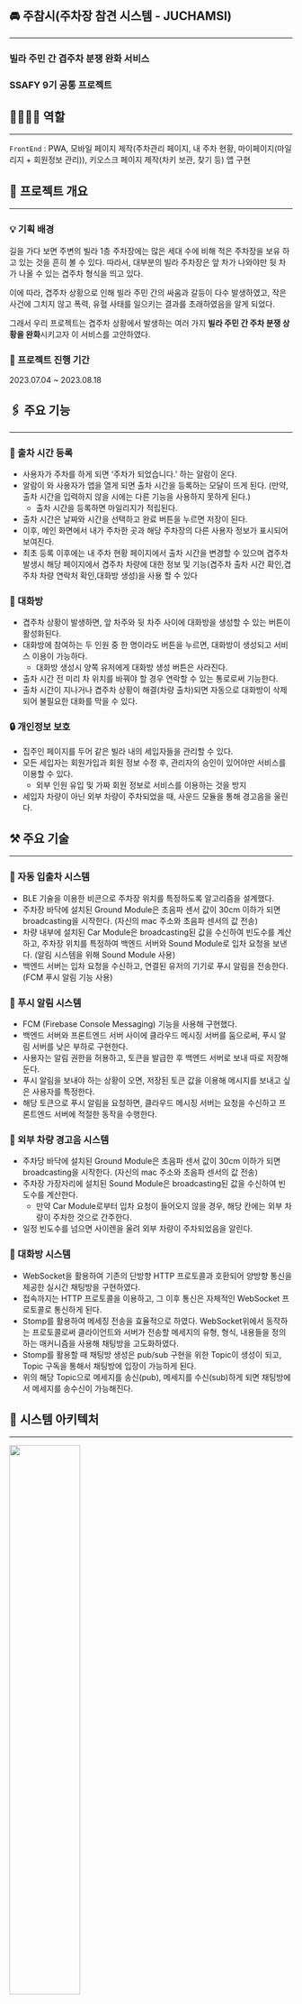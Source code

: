 ## 🚘 주참시(주차장 참견 시스템 - JUCHAMSI)

---

### 빌라 주민 간 겹주차 분쟁 완화 서비스

### SSAFY 9기 공통 프로젝트

## 👩‍👩‍👧‍👧 역할

---
`FrontEnd` : PWA, 모바일 페이지 제작(주차관리 페이지, 내 주차 현황, 마이페이지(마일리지 + 회원정보 관리)), 키오스크 페이지 제작(차키 보관, 찾기 등) 앱 구현

## 🔗 프로젝트 개요

---

### 💡 기획 배경

 길을 가다 보면 주변의 빌라 1층 주차장에는 많은 세대 수에 비해 적은 주차장을 보유 하고 있는 것을 흔히 볼 수 있다. 따라서, 대부분의 빌라 주차장은 앞 차가 나와야만 뒷 차가 나올 수 있는 겹주차 형식을 띄고 있다.

 이에 따라, 겹주차 상황으로 인해 빌라 주민 간의 싸움과 갈등이 다수 발생하였고, 작은 사건에 그치지 않고 폭력, 유혈 사태를 일으키는 결과를 초래하였음을 알게 되었다.

 그래서 우리 프로젝트는 겹주차 상황에서 발생하는 여러 가지 **빌라 주민 간 주차 분쟁 상황을 완화**시키고자 이 서비스를 고안하였다.

### 📅 프로젝트 진행 기간

2023.07.04 ~ 2023.08.18

## 🖇️ 주요 기능

---

### 📝 출차 시간 등록

- 사용자가 주차를 하게 되면 ‘주차가 되었습니다.’ 하는 알람이 온다.
- 알람이 와 사용자가 앱을 열게 되면 출차 시간을 등록하는 모달이 뜨게 된다. (만약, 출차 시간을 입력하지 않을 시에는 다른 기능을 사용하지 못하게 된다.)
    - 출차 시간을 등록하면 마일리지가 적립된다.
- 출차 시간은 날짜와 시간을 선택하고 완료 버튼을 누르면 저장이 된다.
- 이후, 메인 화면에서 내가 주차한 곳과 해당 주차장의 다른 사용자 정보가 표시되어 보여진다.
- 최초 등록 이후에는 내 주차 현황 페이지에서 출차 시간을 변경할 수 있으며 겹주차 발생시 해당 페이지에서 겹주차 차량에 대한 정보 및 기능(겹주차 출차 시간 확인,겹주차 차량 연락처 확인,대화방 생성)을 사용 할 수 있다

### 👥 대화방

- 겹주차 상황이 발생하면, 앞 차주와 뒷 차주 사이에 대화방을 생성할 수 있는 버튼이 활성화된다.
- 대화방에 참여하는 두 인원 중 한 명이라도 버튼을 누르면, 대화방이 생성되고 서비스 이용이 가능하다.
    - 대화방 생성시 양쪽 유저에게 대화방 생성 버튼은 사라진다.
- 출차 시간 전 미리 차 위치를 바꿔야 할 경우 연락할 수 있는 통로로써 기능한다.
- 출차 시간이 지나거나 겹주차 상황이 해결(차량 출차)되면 자동으로 대화방이 삭제되어 불필요한 대화를 막을 수 있다.

### 🔒 개인정보 보호

- 집주인 페이지를 두어 같은 빌라 내의 세입자들을 관리할 수 있다.
- 모든 세입자는 회원가입과 회원 정보 수정 후, 관리자의 승인이 있어야만 서비스를 이용할 수 있다.
    - 외부 인원 유입 및 가짜 회원 정보로 서비스를 이용하는 것을 방지
- 세입자 차량이 아닌 외부 차량이 주차되었을 때, 사운드 모듈을 통해 경고음을 울린다.

## ⚒️ 주요 기술

---

### 🎲 자동 입출차 시스템

- BLE 기술을 이용한 비콘으로 주차장 위치를 특정하도록 알고리즘을 설계했다.
- 주차장 바닥에 설치된 Ground Module은 초음파 센서 값이 30cm 이하가 되면 broadcasting을 시작한다. (자신의 mac 주소와 초음파 센서의 값 전송)
- 차량 내부에 설치된 Car Module은 broadcasting된 값을 수신하여 빈도수를 계산하고, 주차장 위치를 특정하여 백엔드 서버와 Sound Module로 입차 요청을 보낸다. (알림 시스템을 위해 Sound Module 사용)
- 백엔드 서버는 입차 요청을 수신하고, 연결된 유저의 기기로 푸시 알림을 전송한다. (FCM 푸시 알림 기능 사용)

### 🎲 푸시 알림 시스템

- FCM (Firebase Console Messaging) 기능을 사용해 구현했다.
- 백엔드 서버와 프론트엔드 서버 사이에 클라우드 메시징 서버를 둠으로써, 푸시 알림 서버를 낮은 부하로 구현한다.
- 사용자는 알림 권한을 허용하고, 토큰을 발급한 후 백엔드 서버로 보내 따로 저장해 둔다.
- 푸시 알림을 보내야 하는 상황이 오면, 저장된 토큰 값을 이용해 메시지를 보내고 싶은 사용자를 특정한다.
- 해당 토큰으로 푸시 알림을 요청하면, 클라우드 메시징 서버는 요청을 수신하고 프론트엔드 서버에 적절한 동작을 수행한다.

### 🎲 외부 차량 경고음 시스템

- 주차당 바닥에 설치된 Ground Module은 초음파 센서 값이 30cm 이하가 되면 broadcasting을 시작한다. (자신의 mac 주소와 초음파 센서의 값 전송)
- 주차장 가장자리에 설치된 Sound Module은 broadcasting된 값을 수신하여 빈도수를 계산한다.
    - 만약 Car Module로부터 입차 요청이 들어오지 않을 경우, 해당 칸에는 외부 차량이 주차한 것으로 간주한다.
- 일정 빈도수를 넘으면 사이렌을 울려 외부 차량이 주차되었음을 알린다.

### 🎲 대화방 시스템

- WebSocket을 활용하여 기존의 단방향 HTTP 프로토콜과 호환되어 양방향 통신을 제공한 실시간 채팅방을 구현하였다.
- 접속까지는 HTTP 프로토콜을 이용하고, 그 이후 통신은 자체적인 WebSocket 프로토콜로 통신하게 된다.
- Stomp를 활용하여 메세징 전송을 효율적으로 하였다. WebSocket위에서 동작하는 프로토콜로써 클라이언트와 서버가 전송할 메세지의 유형, 형식, 내용들을 정의하는 매커니즘을 사용해 채팅방을 고도화하였다.
- Stomp를 활용할 때 채팅방 생성은 pub/sub 구현을 위한 Topic이 생성이 되고, Topic 구독을 통해서 채팅방에 입장이 가능하게 된다.
- 위의 해당 Topic으로 메세지를 송신(pub), 메세지를 수신(sub)하게 되면 채팅방에서 메세지를 송수신이 가능해진다.

## 🏹 시스템 아키텍처

---
<img src="https://github.com/Raon-cs/Parking/assets/108639467/6adaaf34-4ccf-4d44-9463-14d06e1a99d4" width="50%"/>

## ⚒️ 개발 및 협업 환경

---

### **FrontEnd**

- React
- Redux-toolkit
- Mui-material
- Dayjs
- Stompjs
- Chatscope(chat-ui-kit-react)
- Chatscope(chat-ui-kit-styles)
- Firebase
- PWA

### Cooperation & Communication

- GitLab
- Jira
- MatterMost
- Notion
- Discord

## 💻 서비스 화면

---

### 메인화면
<img src="https://github.com/Raon-cs/Parking/assets/108639467/ab7d7af7-078d-4b60-a9aa-8da1881178d" width="50%" />

### 회원가입
![회원가입1](https://github.com/Raon-cs/Parking/assets/108639467/52c670bc-5b42-4d92-a442-9a28a702d304 {:width="10%"})
![회원가입2](https://github.com/Raon-cs/Parking/assets/108639467/c8e4c06a-0631-4906-bc27-eb4cc4d3713f){:width="10%" height="10%"}

### 개인정보 이용약관
![개인정보 이용약관](https://github.com/Raon-cs/Parking/assets/108639467/bd66db0c-df74-4d84-b18c-fa1a307e9a2d){: width="10%" height="10%"}

### 출차 시간 등록

![출차시간 등록](https://github.com/Raon-cs/Parking/assets/108639467/3f15972b-5ede-4346-92a8-21ba59419bc5){: width="10%" height="10%"}

### 내 주차 현황(겹주차 미발생시)

![내 주차 현황](https://github.com/Raon-cs/Parking/assets/108639467/7d09ca64-0c1d-49e1-a947-1dbda0283255){: width="10%" height="10%"}

### 내 주차 현황(겹주차 발생시)
![내 주차 현황(겹주차 발생시)](https://github.com/Raon-cs/Parking/assets/108639467/d3204b02-e53d-40d6-9563-4847e1f6be71){: width="10%" height="10%"}

### 마이페이지

![마이 페이지](https://github.com/Raon-cs/Parking/assets/108639467/3f083b70-758a-46d6-9ded-8971e9b2569a){: width="10%" height="10%"}

### 마이페이지- 정보수정
![정보 수정](https://github.com/Raon-cs/Parking/assets/108639467/58e375c2-1176-4203-938c-f75f71629fa0){: width="10%" height="10%"}

### 마이페이지 - 정보수정(세부)
![정보 수정(세부)](https://github.com/Raon-cs/Parking/assets/108639467/6f934a1b-2417-446a-9126-8188981b6cc5){: width="10%" height="10%"}

### 마일리지 교환 페이지
![마일리지 교환페이지](https://github.com/Raon-cs/Parking/assets/108639467/7005f413-bc3b-442d-b7b4-b3a26a0920df){: width="10%" height="10%"}
![마일리지 교환 안내](https://github.com/Raon-cs/Parking/assets/108639467/d9ce68d7-8e22-47da-8d29-a1b737e33866){: width="10%" height="10%"}
![마일리지 교환 결과](https://github.com/Raon-cs/Parking/assets/108639467/3784c2af-070b-4ac9-a3e8-b5ccf6ea435d){: width="10%" height="10%"}


### 채팅방

- **시스템 채팅방**
    
    ![시스템 채팅방](https://github.com/Raon-cs/Parking/assets/108639467/4674e4d6-a4f4-4b9c-837d-3cda4bbe58c4){: width="10%" height="10%"}
    

- **사용자간 채팅방**
    
    ![사용자 채팅방](https://github.com/Raon-cs/Parking/assets/108639467/f26e858c-3734-49b0-9495-c6dd41ed4523){: width="30%" height="30%"}
    

### 알람

![알림](https://github.com/Raon-cs/Parking/assets/108639467/fcd59a38-bc34-4bf0-93f9-49b39d57fa49){: width="30%" height="30%"}

## 🖥️ 화면 설계서

---

![화면설계서](https://github.com/Raon-cs/Parking/assets/108639467/d833935b-f2f4-40d0-9964-1feeb01687db){: width="30%" height="30%"}


## ⚙️ ERD

---

![ERD](https://github.com/Raon-cs/Parking/assets/108639467/42448b63-4369-4897-919d-d24b87398d7e){: width="30%" height="30%"}
